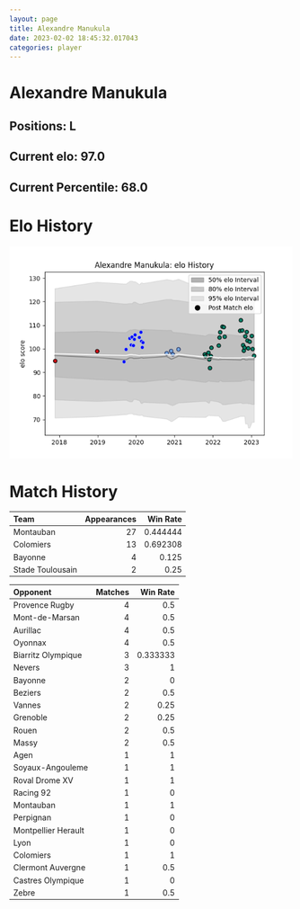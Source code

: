 ```yaml
---  
layout: page  
title: Alexandre Manukula  
date: 2023-02-02 18:45:32.017043  
categories: player  
---
```

# Alexandre Manukula

## Positions: L

## Current elo: 97.0

## Current Percentile: 68.0

# Elo History


![elo history](history_AlexandreManukula.png)
# Match History


| Team             |   Appearances |   Win Rate |
|:-----------------|--------------:|-----------:|
| Montauban        |            27 |   0.444444 |
| Colomiers        |            13 |   0.692308 |
| Bayonne          |             4 |   0.125    |
| Stade Toulousain |             2 |   0.25     |

| Opponent            |   Matches |   Win Rate |
|:--------------------|----------:|-----------:|
| Provence Rugby      |         4 |   0.5      |
| Mont-de-Marsan      |         4 |   0.5      |
| Aurillac            |         4 |   0.5      |
| Oyonnax             |         4 |   0.5      |
| Biarritz Olympique  |         3 |   0.333333 |
| Nevers              |         3 |   1        |
| Bayonne             |         2 |   0        |
| Beziers             |         2 |   0.5      |
| Vannes              |         2 |   0.25     |
| Grenoble            |         2 |   0.25     |
| Rouen               |         2 |   0.5      |
| Massy               |         2 |   0.5      |
| Agen                |         1 |   1        |
| Soyaux-Angouleme    |         1 |   1        |
| Roval Drome XV      |         1 |   1        |
| Racing 92           |         1 |   0        |
| Montauban           |         1 |   1        |
| Perpignan           |         1 |   0        |
| Montpellier Herault |         1 |   0        |
| Lyon                |         1 |   0        |
| Colomiers           |         1 |   1        |
| Clermont Auvergne   |         1 |   0.5      |
| Castres Olympique   |         1 |   0        |
| Zebre               |         1 |   0.5      |